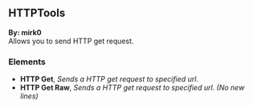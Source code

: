 ## HTTPTools
**By: mirk0**<br>
Allows you to send HTTP get request.
<br>

### Elements
* **HTTP Get**, *Sends a HTTP get request to specified url.*
* **HTTP Get Raw**, *Sends a HTTP get request to specified url. (No new lines)*
